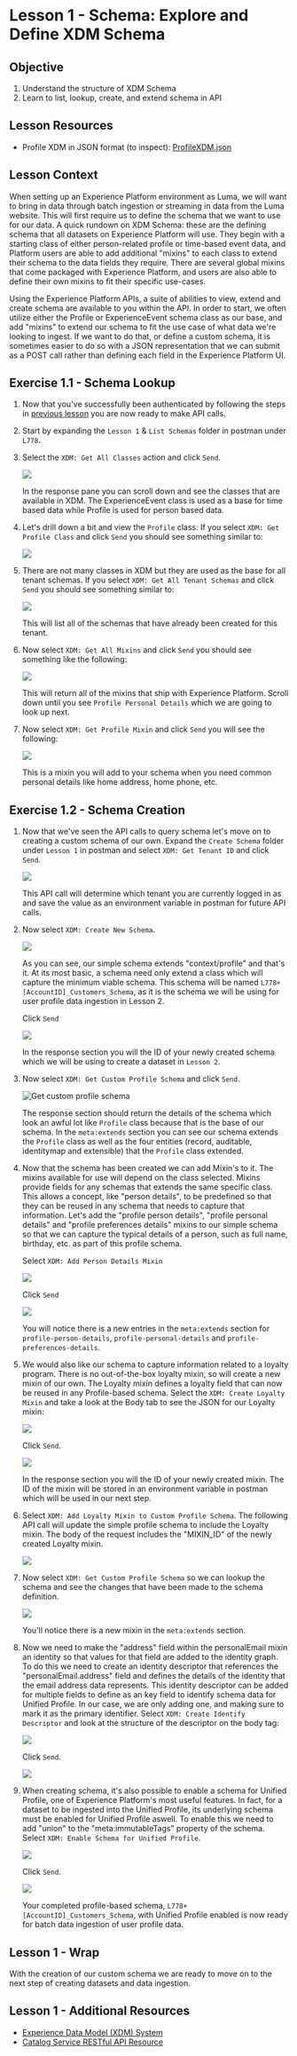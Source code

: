 # Lesson 1 - Schema: Explore and Define XDM Schema

## Objective

1. Understand the structure of XDM Schema
2. Learn to list, lookup, create, and extend schema in API

## Lesson Resources

- Profile XDM in JSON format (to inspect): [ProfileXDM.json](/resources/profileXDM.json)

## Lesson Context

When setting up an Experience Platform environment as Luma, we will want to bring in data through batch ingestion or streaming in data from the Luma website. This will first require us to define the schema that we want to use for our data. A quick rundown on XDM Schema: these are the defining schema that all datasets on Experience Platform will use. They begin with a starting class of either person-related profile or time-based event data, and Platform users are able to add additional "mixins" to each class to extend their schema to the data fields they require. There are several global mixins that come packaged with Experience Platform, and users are also able to define their own mixins to fit their specific use-cases.

Using the Experience Platform APIs, a suite of abilities to view, extend and create schema are available to you within the API. In order to start, we often utilize either the Profile or ExperienceEvent schema class as our base, and add "mixins" to extend our schema to fit the use case of what data we're looking to ingest. If we want to do that, or define a custom schema, it is sometimes easier to do so with a JSON representation that we can submit as a POST call rather than defining each field in the Experience Platform UI.

## Exercise 1.1 - Schema Lookup

1. Now that you've successfully been authenticated by following the steps in [previous lesson](#lesson-0---authentication-login-and-accessing-with-postman) you are now ready to make API calls.
1. Start by expanding the `Lesson 1` & `List Schemas` folder in postman under `L778`.
1. Select the `XDM: Get All Classes` action and click `Send`.

   ![](assets/Lesson_1_schema_1.png)

   In the response pane you can scroll down and see the classes that are available in XDM. The ExperienceEvent class is used as a base for time based data while Profile is used for person based data.

1. Let's drill down a bit and view the `Profile` class. If you select `XDM: Get Profile Class` and click `Send` you should see something similar to:

   ![](assets/Lesson_1_schema_3.png)

1. There are not many classes in XDM but they are used as the base for all tenant schemas. If you select `XDM: Get All Tenant Schemas` and click `Send` you should see something similar to:

   ![](assets/Lesson_1_schema_6.png)

   This will list all of the schemas that have already been created for this tenant.

1. Now select `XDM: Get All Mixins` and click `Send` you should see something like the following:

   ![](assets/Lesson_1_get_mixins.png)

   This will return all of the mixins that ship with Experience Platform. Scroll down until you see `Profile Personal Details` which we are going to look up next.

1. Now select `XDM: Get Profile Mixin` and click `Send` you will see the following:

   ![](assets/Lesson_1_get_profile_mixin.png)

   This is a mixin you will add to your schema when you need common personal details like home address, home phone, etc.

## Exercise 1.2 - Schema Creation

1. Now that we've seen the API calls to query schema let's move on to creating a custom schema of our own. Expand the `Create Schema` folder under `Lesson 1` in postman and select `XDM: Get Tenant ID` and click `Send`.

   ![](assets/Lesson_1_schema_8.png)

   This API call will determine which tenant you are currently logged in as and save the value as an environment variable in postman for future API calls.

1. Now select `XDM: Create New Schema`.

   ![](assets/Lesson_1_schema_9.png)

   As you can see, our simple schema extends "context/profile" and that's it. At its most basic, a schema need only extend a class which will capture the minimum viable schema. This schema will be named `L778+[AccountID]_Customers_Schema`, as it is the schema we will be using for user profile data ingestion in Lesson 2.

   Click `Send`

   ![](assets/Lesson_1_schema_10.png)

   In the response section you will the ID of your newly created schema which we will be using to create a dataset in `Lesson 2`.

1. Now select `XDM: Get Custom Profile Schema` and click `Send`.

   ![Get custom profile schema](./images/get_custom_profile_schema.png)

   The response section should return the details of the schema which look an awful lot like `Profile` class because that is the base of our schema. In the `meta:extends` section you can see our schema extends the `Profile` class as well as the four entities (record, auditable, identitymap and extensible) that the `Profile` class extended.

1. Now that the schema has been created we can add Mixin's to it. The mixins available for use will depend on the class selected. Mixins provide fields for any schemas that extends the same specific class. This allows a concept, like "person details", to be predefined so that they can be reused in any schema that needs to capture that information. Let's add the "profile person details", "profile personal details" and "profile preferences details" mixins to our simple schema so that we can capture the typical details of a person, such as full name, birthday, etc. as part of this profile schema.

   Select `XDM: Add Person Details Mixin`

   ![](assets/Lesson_1_schema_11.png)

   Click `Send`

   ![](assets/add_person_mixin.png)

   You will notice there is a new entries in the `meta:extends` section for `profile-person-details`, `profile-personal-details` and `profile-preferences-details`.

1. We would also like our schema to capture information related to a loyalty program. There is no out-of-the-box loyalty mixin, so will create a new mixin of our own. The Loyalty mixin defines a loyalty field that can now be reused in any Profile-based schema. Select the `XDM: Create Loyalty Mixin` and take a look at the Body tab to see the JSON for our Loyalty mixin:

   ![](assets/Lesson_1_schema_13.png)

   Click `Send`.

   ![](assets/Lesson_1_schema_14.png)

   In the response section you will the ID of your newly created mixin. The ID of the mixin will be stored in an environment variable in postman which will be used in our next step.

1. Select `XDM: Add Loyalty Mixin to Custom Profile Schema`. The following API call will update the simple profile schema to include the Loyalty mixin. The body of the request includes the "MIXIN_ID" of the newly created Loyalty mixin.

   ![](assets/Lesson_1_schema_15.png)

1. Now select `XDM: Get Custom Profile Schema` so we can lookup the schema and see the changes that have been made to the schema definition.

   ![](assets/Lesson_1_schema_17.png)

   You'll notice there is a new mixin in the `meta:extends` section.

1. Now we need to make the "address" field within the personalEmail mixin an identity so that values for that field are added to the identity graph. To do this we need to create an identity descriptor that references the "personalEmail.address" field and defines the details of the identity that the email address data represents. This identity descriptor can be added for multiple fields to define as an key field to identify schema data for Unified Profile. In our case, we are only adding one, and making sure to mark it as the primary identifier. Select `XDM: Create Identify Descriptor` and look at the structure of the descriptor on the body tag:

   ![](assets/Lesson_1_schema_18.png)

   Click `Send`.

   ![](assets/Lesson_1_schema_19.png)

1. When creating schema, it's also possible to enable a schema for Unified Profile, one of Experience Platform's most useful features. In fact, for a dataset to be ingested into the Unified Profile, its underlying schema must be enabled for Unified Profile aswell. To enable this we need to add "union" to the "meta:immutableTags" property of the schema. Select `XDM: Enable Schema for Unified Profile`.

   ![](assets/Lesson_1_schema_20.png)

   Click `Send`.

   ![](assets/Lesson_1_schema_21.png)

   Your completed profile-based schema, `L778+[AccountID]_Customers_Schema`, with Unified Profile enabled is now ready for batch data ingestion of user profile data.

## Lesson 1 - Wrap

With the creation of our custom schema we are ready to move on to the next step of creating datasets and data ingestion.

## Lesson 1 - Additional Resources

- [Experience Data Model (XDM) System](https://www.adobe.io/apis/experienceplatform/home/xdm.html)
- [Catalog Service RESTful API Resource](https://www.adobe.io/apis/experienceplatform/home/api-reference.html#!acpdr/swagger-specs/catalog.yaml)